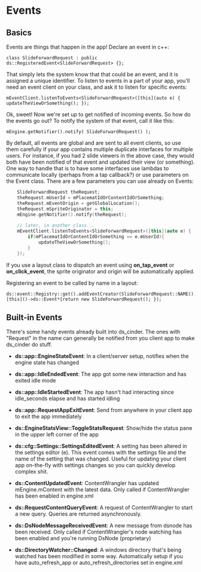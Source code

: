 # Events


## Basics

Events are things that happen in the app! Declare an event in c++:

    class SlideForwardRequest : public ds::RegisteredEvent<SlideForwardRequest> {};

That simply lets the system know that that could be an event, and it is assigned a unique identifier. To listen to events in a part of your app, you'll need an event client on your class, and ask it to listen for specific events:

    mEventClient.listenToEvents<SlideForwardRequest>([this](auto e) { updateTheViewOrSomething(); });

Ok, sweet! Now we're set up to get notified of incoming events. So how do the events go out? To notify the system of that event, call it like this:

    mEngine.getNotifier().notify( SlideForwardRequest() );

By default, all events are global and are sent to all event clients, so use them carefully if your app contains multiple duplicate interfaces for multiple users. For instance, if you had 2 slide viewers in the above case, they would both have been notified of that event and updated their view (or something). One way to handle that is to have some interfaces use lambdas to communicate locally (perhaps from a tap callback?) or use parameters on the Event class. There are a few parameters you can use already on Events:

```cpp
	SlideForwardRequest theRequest;
	theRequest.mUserId = mPlacematIdOrContentIdOrSomething;
	theRequest.mEventOrigin = getGlobalLocation();
	theRequest.mSpriteOriginator = this;
	mEngine.getNotifier().notify(theRequest);
	
	// later, in another class...
	mEventClient.listenToEvents<SlideForwardRequest>([this](auto e) { 
		if(mPlacematIdOrContentIdOrSomething == e.mUserId){
			updateTheViewOrSomething();
		}
	});
```

If you use a layout class to dispatch an event using **on_tap_event** or **on_click_event**, the sprite originator and origin will be automatically applied.

Registering an event to be called by name in a layout:

    ds::event::Registry::get().addEventCreator(SlideForwardRequest::NAME(), [this]()->ds::Event*{return new SlideForwardRequest(); });

	
## Built-in Events

There's some handy events already built into ds_cinder. The ones with "Request" in the name can generally be notified from you client app to make ds_cinder do stuff.

* **ds::app::EngineStateEvent**: In a client/server setup, notifies when the engine state has changed
* **ds::app::IdleEndedEvent**: The app got some new interaction and has exited idle mode
* **ds::app::IdleStartedEvent**: The app hasn't had interacting since idle_seconds elapse and has started idling
* **ds::app::RequestAppExitEvent**: Send from anywhere in your client app to exit the app immediately

* **ds::EngineStatsView::ToggleStatsRequest**: Show/hide the status pane in the upper left corner of the app

* **ds::cfg::Settings::SettingsEditedEvent**: A setting has been altered in the settings editor (e). This event comes with the settings file and the name of the setting that was changed. Useful for updating your client app on-the-fly with settings changes so you can quickly develop complex shit.
* **ds::ContentUpdatedEvent**: ContentWrangler has updated mEngine.mContent with the latest data. Only called if ContentWrangler has been enabled in engine.xml
* **ds::RequestContentQueryEvent**: A request of ContentWrangler to start a new query. Queries are returned asynchronously. 
* **ds::DsNodeMessageReceivedEvent**: A new message from dsnode has been received. Only called if ContentWrangler's node watching has been enabled and you're running DsNode (proprietary)
* **ds::DirectoryWatcher::Changed**: A windows directory that's being watched has been modified in some way. Automatically setup if you have auto_refresh_app or auto_refresh_directories set in engine.xml
